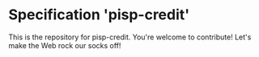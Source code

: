 
# Specification 'pisp-credit'

This is the repository for pisp-credit. You're welcome to contribute! Let's make the Web rock our socks
off!
